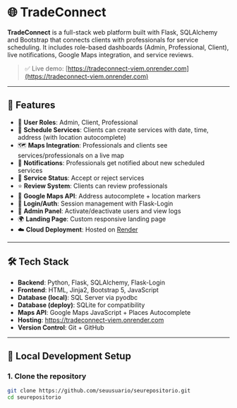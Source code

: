 # 🌐 TradeConnect

**TradeConnect** is a full-stack web platform built with Flask, SQLAlchemy and Bootstrap that connects clients with professionals for service scheduling. It includes role-based dashboards (Admin, Professional, Client), live notifications, Google Maps integration, and service reviews.

> ✅ Live demo: [https://tradeconnect-viem.onrender.com](https://tradeconnect-viem.onrender.com)

---

## 🚀 Features

- 👥 **User Roles**: Admin, Client, Professional  
- 📆 **Schedule Services**: Clients can create services with date, time, address (with location autocomplete)  
- 🗺️ **Maps Integration**: Professionals and clients see services/professionals on a live map  
- 🔔 **Notifications**: Professionals get notified about new scheduled services  
- 📩 **Service Status**: Accept or reject services  
- ⭐ **Review System**: Clients can review professionals  
- 🧭 **Google Maps API**: Address autocomplete + location markers  
- 🔐 **Login/Auth**: Session management with Flask-Login  
- 🧾 **Admin Panel**: Activate/deactivate users and view logs  
- 🌍 **Landing Page**: Custom responsive landing page  
- ☁️ **Cloud Deployment**: Hosted on [Render](https://render.com)

---

## 🛠️ Tech Stack

- **Backend**: Python, Flask, SQLAlchemy, Flask-Login
- **Frontend**: HTML, Jinja2, Bootstrap 5, JavaScript
- **Database (local)**: SQL Server via pyodbc  
- **Database (deploy)**: SQLite for compatibility  
- **Maps API**: Google Maps JavaScript + Places Autocomplete  
- **Hosting**:  https://tradeconnect-viem.onrender.com
- **Version Control**: Git + GitHub  

---

## 🧪 Local Development Setup

### 1. Clone the repository

```bash
git clone https://github.com/seuusuario/seurepositorio.git
cd seurepositorio

